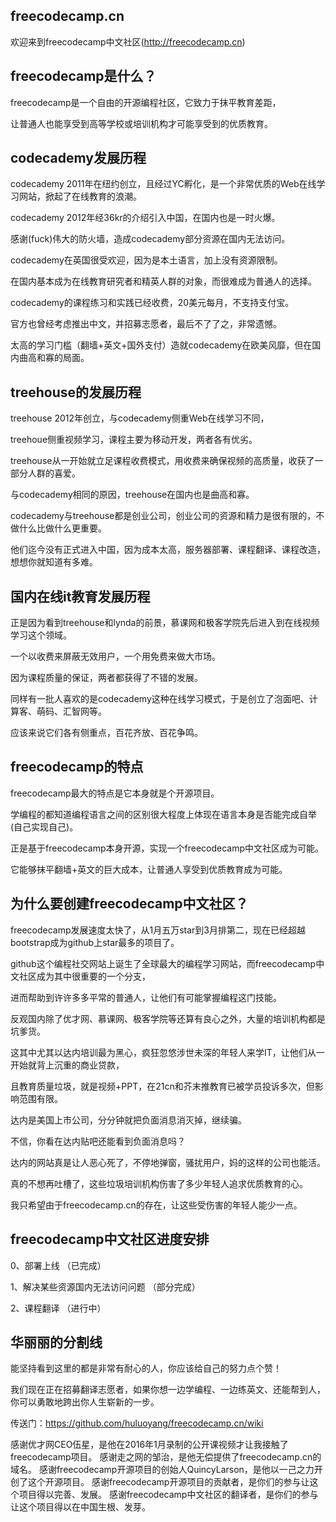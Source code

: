 ## freecodecamp.cn
欢迎来到freecodecamp中文社区(http://freecodecamp.cn)

## freecodecamp是什么？
freecodecamp是一个自由的开源编程社区，它致力于抹平教育差距，

让普通人也能享受到高等学校或培训机构才可能享受到的优质教育。

## codecademy发展历程
codecademy 2011年在纽约创立，且经过YC孵化，是一个非常优质的Web在线学习网站，掀起了在线教育的浪潮。

codecademy 2012年经36kr的介绍引入中国，在国内也是一时火爆。

感谢(fuck)伟大的防火墙，造成codecademy部分资源在国内无法访问。

codecademy在英国很受欢迎，因为是本土语言，加上没有资源限制。

在国内基本成为在线教育研究者和精英人群的对象，而很难成为普通人的选择。

codecademy的课程练习和实践已经收费，20美元每月，不支持支付宝。

官方也曾经考虑推出中文，并招募志愿者，最后不了了之，非常遗憾。

太高的学习门槛（翻墙+英文+国外支付）造就codecademy在欧美风靡，但在国内曲高和寡的局面。

## treehouse的发展历程

treehouse 2012年创立，与codecademy侧重Web在线学习不同，

treehoue侧重视频学习，课程主要为移动开发，两者各有优劣。

treehouse从一开始就立足课程收费模式，用收费来确保视频的高质量，收获了一部分人群的喜爱。

与codecademy相同的原因，treehouse在国内也是曲高和寡。

codecademy与treehouse都是创业公司，创业公司的资源和精力是很有限的，不做什么比做什么更重要。

他们迄今没有正式进入中国，因为成本太高，服务器部署、课程翻译、课程改造，想想你就知道有多难。

## 国内在线it教育发展历程
正是因为看到treehouse和lynda的前景，慕课网和极客学院先后进入到在线视频学习这个领域。

一个以收费来屏蔽无效用户，一个用免费来做大市场。

因为课程质量的保证，两者都获得了不错的发展。

同样有一批人喜欢的是codecademy这种在线学习模式，于是创立了泡面吧、计算客、萌码、汇智网等。

应该来说它们各有侧重点，百花齐放、百花争鸣。

## freecodecamp的特点
freecodecamp最大的特点是它本身就是个开源项目。

学编程的都知道编程语言之间的区别很大程度上体现在语言本身是否能完成自举(自己实现自己)。

正是基于freecodecamp本身开源，实现一个freecodecamp中文社区成为可能。

它能够抹平翻墙+英文的巨大成本，让普通人享受到优质教育成为可能。

## 为什么要创建freecodecamp中文社区？
freecodecamp发展速度太快了，从1月五万star到3月排第二，现在已经超越bootstrap成为github上star最多的项目了。

github这个编程社交网站上诞生了全球最大的编程学习网站，而freecodecamp中文社区成为其中很重要的一个分支，

进而帮助到许许多多平常的普通人，让他们有可能掌握编程这门技能。

反观国内除了优才网、慕课网、极客学院等还算有良心之外，大量的培训机构都是坑爹货。

这其中尤其以达内培训最为黑心，疯狂忽悠涉世未深的年轻人来学IT，让他们从一开始就背上沉重的商业贷款，

且教育质量垃圾，就是视频+PPT，在21cn和芥末推教育已被学员投诉多次，但影响范围有限。

达内是美国上市公司，分分钟就把负面消息消灭掉，继续骗。

不信，你看在达内贴吧还能看到负面消息吗？

达内的网站真是让人恶心死了，不停地弹窗，骚扰用户，妈的这样的公司也能活。

真的不想再吐槽了，这些垃圾培训机构伤害了多少年轻人追求优质教育的心。

我只希望由于freecodecamp.cn的存在，让这些受伤害的年轻人能少一点。

## freecodecamp中文社区进度安排
 0、部署上线  （已完成）

 1、解决某些资源国内无法访问问题 （部分完成）

 2、课程翻译  （进行中）
 
## 华丽丽的分割线
 能坚持看到这里的都是非常有耐心的人，你应该给自己的努力点个赞！

 我们现在正在招募翻译志愿者，如果你想一边学编程、一边练英文、还能帮到人，你可以勇敢地跨出你人生崭新的一步。

 传送门：https://github.com/huluoyang/freecodecamp.cn/wiki

 感谢优才网CEO伍星，是他在2016年1月录制的公开课视频才让我接触了freecodecamp项目。
 感谢走之网的邹治，是他无偿提供了freecodecamp.cn的域名。
 感谢freecodecamp开源项目的创始人QuincyLarson，是他以一己之力开创了这个开源项目。
 感谢freecodecamp开源项目的贡献者，是你们的参与让这个项目得以完善、发展。
 感谢freecodecamp中文社区的翻译者，是你们的参与让这个项目得以在中国生根、发芽。
